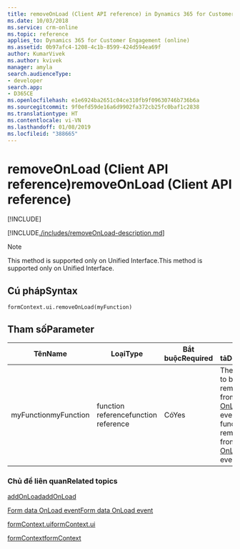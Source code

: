 ```yaml
---
title: removeOnLoad (Client API reference) in Dynamics 365 for Customer Engagement| MicrosoftDocs
ms.date: 10/03/2018
ms.service: crm-online
ms.topic: reference
applies_to: Dynamics 365 for Customer Engagement (online)
ms.assetid: 0b97afc4-1208-4c1b-8599-424d594ea69f
author: KumarVivek
ms.author: kvivek
manager: amyla
search.audienceType:
- developer
search.app:
- D365CE
ms.openlocfilehash: e1e6924ba2651c04ce310fb9f09630746b736b6a
ms.sourcegitcommit: 9f0efd59de16a6d9902fa372cb25fc0baf1c2838
ms.translationtype: HT
ms.contentlocale: vi-VN
ms.lasthandoff: 01/08/2019
ms.locfileid: "388665"
---
```

# <a name="removeonload-client-api-reference"></a><span data-ttu-id="d9545-102">removeOnLoad (Client API reference)</span><span class="sxs-lookup"><span data-stu-id="d9545-102">removeOnLoad (Client API reference)</span></span>

[!INCLUDE[](../../../../includes/cc_applies_to_update_9_0_0.md)]

[!INCLUDE[./includes/removeOnLoad-description.md](./includes/removeOnLoad-description.md)]

> [!NOTE]
> <span data-ttu-id="d9545-103">This method is supported only on Unified Interface.</span><span class="sxs-lookup"><span data-stu-id="d9545-103">This method is supported only on Unified Interface.</span></span>

## <a name="syntax"></a><span data-ttu-id="d9545-104">Cú pháp</span><span class="sxs-lookup"><span data-stu-id="d9545-104">Syntax</span></span>

`formContext.ui.removeOnLoad(myFunction)`

## <a name="parameter"></a><span data-ttu-id="d9545-105">Tham số</span><span class="sxs-lookup"><span data-stu-id="d9545-105">Parameter</span></span>

|<span data-ttu-id="d9545-106">Tên</span><span class="sxs-lookup"><span data-stu-id="d9545-106">Name</span></span>|<span data-ttu-id="d9545-107">Loại</span><span class="sxs-lookup"><span data-stu-id="d9545-107">Type</span></span>|<span data-ttu-id="d9545-108">Bắt buộc</span><span class="sxs-lookup"><span data-stu-id="d9545-108">Required</span></span>|<span data-ttu-id="d9545-109">Mô tả</span><span class="sxs-lookup"><span data-stu-id="d9545-109">Description</span></span>|
|--|--|--|--|
|<span data-ttu-id="d9545-110">myFunction</span><span class="sxs-lookup"><span data-stu-id="d9545-110">myFunction</span></span>|<span data-ttu-id="d9545-111">function reference</span><span class="sxs-lookup"><span data-stu-id="d9545-111">function reference</span></span>|<span data-ttu-id="d9545-112">Có</span><span class="sxs-lookup"><span data-stu-id="d9545-112">Yes</span></span>|<span data-ttu-id="d9545-113">The function to be removed from the form [OnLoad](../events/form-onload.md) event.</span><span class="sxs-lookup"><span data-stu-id="d9545-113">The function to be removed from the form [OnLoad](../events/form-onload.md) event.</span></span>

### <a name="related-topics"></a><span data-ttu-id="d9545-114">Chủ đề liên quan</span><span class="sxs-lookup"><span data-stu-id="d9545-114">Related topics</span></span>

[<span data-ttu-id="d9545-115">addOnLoad</span><span class="sxs-lookup"><span data-stu-id="d9545-115">addOnLoad</span></span>](addOnLoad.md)

[<span data-ttu-id="d9545-116">Form data OnLoad event</span><span class="sxs-lookup"><span data-stu-id="d9545-116">Form data OnLoad event</span></span>](../events/form-onload.md)

[<span data-ttu-id="d9545-117">formContext.ui</span><span class="sxs-lookup"><span data-stu-id="d9545-117">formContext.ui</span></span>](../formContext-ui.md)

[<span data-ttu-id="d9545-118">formContext</span><span class="sxs-lookup"><span data-stu-id="d9545-118">formContext</span></span>](../../clientapi-form-context.md)

